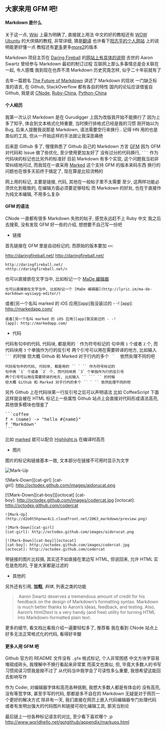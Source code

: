 
## 大家来用 GFM 吧!

#### Markdown 是什么

关于这一点, [Wiki][wiki] 上最为明确了, 直接就上用法
中文的好的教程还有 [WOW Ubuntu][wow] 的大侠搞的教程, 非常详细, 猜是[翻译][tw]
也许看下[阳志平的个人网站][ypz] 上的说明能更好懂一点
教程还有[更多][more1]更多[more2]的版本

Markdown 项目主页在 [Daring Fireball][df] 的[网站上有具体的说明][official]
去世的 Aaron Swartz 曾经参与 Markdown 最初的制订过程
互联网上那么多事情总是会关联在一起, 令人感慨
我到现在也弄不清 Markdown 历史究竟怎样, 似乎二十年前就有了

去年一篇题名 [The Future of Markdown][future] 讲述了 Markdown 的现状
一门缺乏标准的语言, 在 Github, StackOverflow 都有各自的特性
国内的论坛应该借鉴自 Github, 我是说 [CNode][cnode], [Ruby-China][ruby], [Python-China][python]

[future]: http://www.codinghorror.com/blog/2012/10/the-future-of-markdown.html
[ypz]: http://www.yangzhiping.com/tech/r-markdown-knitr.html
[wiki]: http://zh.wikipedia.org/zh/Markdown
[wow]: http://wowubuntu.com/markdown/
[tw]: http://markdown.tw/
[official]: http://daringfireball.net/projects/markdown/
[df]: http://en.wikipedia.org/wiki/Daring_Fireball
[cnode]: http://cnodejs.org/
[ruby]: http://ruby-china.org/topics
[python]: http://python-china.org/
[more1]: http://www.stack.nl/~dimitri/doxygen/manual/markdown.html
[more2]: http://www.showdown.im/

#### 个人经历

我第一次认识 Markdown 是在 Gurudigger 上因为改版我开始不能换行了
因为上多了知乎, 体会到文本格式化特重要, 当时换行排格式已经是我的习惯
刚开始以为 Bug, 后来人提醒我说那是 Markdown, 语法需要空行来换行..
记得 HN 用的也是类似的工具, 但从一开始这样的手法就让我深恶痛绝

后来逛 Github 多了, 慢慢熟悉了 Github 自己的 Markdown 方言 [GFM][github]
因为 GFM 对代码和 Issue 做了些优化, 至少使用更加友好了
没有过分的代码换行, `` ``` `` 作为代码块的标记也比另外的标准好
目前 Markdown 有多个实现, 这个问题我当初非常纠结地问过,
而我现在一直采用 [Marked][marked] 这个支持 GFM 的版本来码东西
换行的问题也在很多天前终于搞定了, 现在算是比较流畅的

网上用的标记, 主要是链接, 代码, 其他在一般帖子里不太需要
至少, 这两样功能必须优化到极致的, 在编辑方面必须要足够轻松
而 Markdown 的好处, 也在于直接作为纯文本编辑, 不用多么复杂

[github]: http://github.github.com/github-flavored-markdown/
[ask]: http://ruby-china.org/topics/3322
[marked]: https://github.com/chjj/marked

#### GFM 的语法

CNode 一直都有很多 Markdown 失败的帖子, 感觉永远赶不上 Ruby 中文
我之后去搜索, 没有发现 GFM 好一些的介绍, 想想要不自己写一份吧

* 链接

首先链接在 GFM 里是自动标记的, 而原始的版本要加 `<>`:

http://daringfireball.net/
<http://daringfireball.net/>

```
http://daringfireball.net/
<http://daringfireball.net/>
```

也可以直接嵌在文字当中, 比如标记一个 [MaDe 编辑器](http://lyric.im/ma-de-markdown-wysiwyg-editor/)

```
也可以直接嵌在文字当中, 比如标记一个 [MaDe 编辑器](http://lyric.im/ma-de-markdown-wysiwyg-editor/)
```

或者[另一个名叫 marked 的 iOS 应用][app]我没装过的 - -!
[app]: http://markedapp.com/

```
或者[另一个名叫 marked 的 iOS 应用][app]我没装过的 - -!
[app]: http://markedapp.com/
```

* 代码

代码有句中的代码, 代码块, 都是用的 `` ` `` 作为符号标记的
句中用 `1` 个或者 `2` 个, 而代码块用 `3` 个单独作为行的反引号
两个引号可以用在需要转译的地方, 比如输入 `` ``` `` 的时候
但大概 Github 和 Marked 对于行内的多个 `` `  `` 依然处理不同的吧
```
代码有句中的代码, 代码块, 都是用的 `` ` `` 作为符号标记的
句中用 `1` 个或者 `2` 个, 而代码块用 `3` 个单独作为行的反引号
两个引号可以用在需要转译的地方, 比如输入 `` ``` `` 的时候
但大概 Github 和 Marked 对于行内的多个 `` ` `` 依然处理不同的吧
```

另外 Github 上在代码块第一行反引号之后可以声明语法
比如 CoffeeScript 下面这样就会被在 HTML 标记上一些属性
Github 站点上会直接对代码形成语法高亮, 其他很多模块也借鉴了
<pre>
```coffee
f = (name) -> "hello #{name}"
f 'Markdown'
```
</pre>

比如 [marked][hl] 就可以配合 [Highlight.js][hljs] 在编译时高亮

[hl]: https://github.com/chjj/marked#usage
[hljs]: http://softwaremaniacs.org/soft/highlight/en/

* 图片

图片的标记和链接基本一致, 文本部分在链接不可用时显示为文字

![Mark-Up](http://d2o0t5hpnwv4c1.cloudfront.net/2063_markdown/preview.png)

![Mark-Down][cat-girl]
[cat-girl]: http://octodex.github.com/images/aidorucat.png

[![Mark-Down][cat-boy]][octocat]
[cat-boy]: http://octodex.github.com/images/codercat.jpg
[octocat]: http://octodex.github.com/codercat

```
![Mark-Up](http://d2o0t5hpnwv4c1.cloudfront.net/2063_markdown/preview.png)

![Mark-Down][cat-girl]
[cat-girl]: http://octodex.github.com/images/aidorucat.png

[![Mark-Down][cat-boy]][octocat]
[cat-boy]: http://octodex.github.com/images/codercat.jpg
[octocat]: http://octodex.github.com/codercat
```

带链接的图片比较搞, 其实还不如直接在里边写 HTML,
但说回来, 允许 HTML 实在是危险的, 于是大家都是过滤的

* 其他的

另外还有引用, **加粗**, *斜体*, 列表之类的功能

> Aaron Swartz deserves a tremendous amount of credit for his feedback on the design of Markdown’s formatting syntax. Markdown is much better thanks to Aaron’s ideas, feedback, and testing. Also, Aaron’s html2text is a very handy (and free) utility for turning HTML into Markdown-formatted plain text.

更多的细节, 看文档比看我介绍一遍要轻松多了, 推荐看
我在看到 CNode 站点上好多无法正常格式化的代码, 看得好辛酸

#### 更多人用 GFM 吧

Github 官方的 README 文件没有 `.gfm` 格式标记, 个人非常困惑
中文方块字容易堆砌成砖头, 我理解中不换行看起来非常累
而英文也类似, 但, 毕竟大多数人的书写习惯阅读习惯我是拗不过了
从代码当中我学会了可读性多么重要, 我很希望这能回去影响写作

作为 Coder, 对编辑器字体和高亮各种挑剔, 我想大多数人都是有体会的
没有高亮, 没有等宽字体, 甚至手写的代码, 那都是多不自在的
Markdown 无疑是对于网页一个更好的解决方式
除非有一天, 我们直接在网页上嵌入代码编辑器专门处理代码
或者有发明出强大的代码图片和链接可视化编辑工具, 那另当别论

最后链上一份各种标记语言的对比, 至少看下喜欢哪个 ;p
http://www.worldhello.net/gotgithub/appendix/markups.html